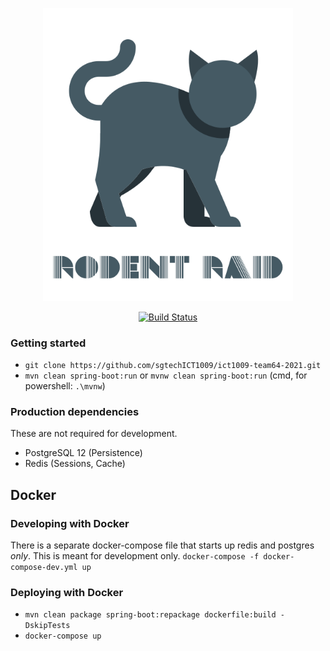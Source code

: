 <p align="center"><img src="/assets/logo.png" width="400"></p>
<p align="center">
<a href="https://github.com/sgtechICT1009/ict1009-team64-2021/actions"><img src="https://github.com/sgtechICT1009/ict1009-team64-2021/workflows/CI/badge.svg?branch=main" alt="Build Status"></a>
</p>

### Getting started

- `git clone https://github.com/sgtechICT1009/ict1009-team64-2021.git`
- `mvn clean spring-boot:run` or `mvnw clean spring-boot:run` (cmd, for powershell: `.\mvnw`)

### Production dependencies

These are not required for development.

- PostgreSQL 12 (Persistence)
- Redis (Sessions, Cache)

## Docker

### Developing with Docker

There is a separate docker-compose file that starts up redis and postgres *only*. This is meant for development only.
`docker-compose -f docker-compose-dev.yml up`

### Deploying with Docker

- `mvn clean package spring-boot:repackage dockerfile:build -DskipTests`
- `docker-compose up`
